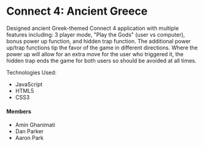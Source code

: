 # Connect 4: Ancient Greece

Designed ancient Greek-themed Connect 4 application with multiple features including: 3 player mode, "Play the Gods" (user vs computer), bonus power up function, and hidden trap function. The additional power up/trap functions 
tip the favor of the game in different directions. Where the power up will allow for an extra move for the user who triggered it, the hidden trap ends the game for both users so should be avoided at all times.

Technologies Used:
- JavaScript
- HTML5
- CSS3

#### Members
- Amin Ghanimati
- Dan Parker
- Aaron Park


